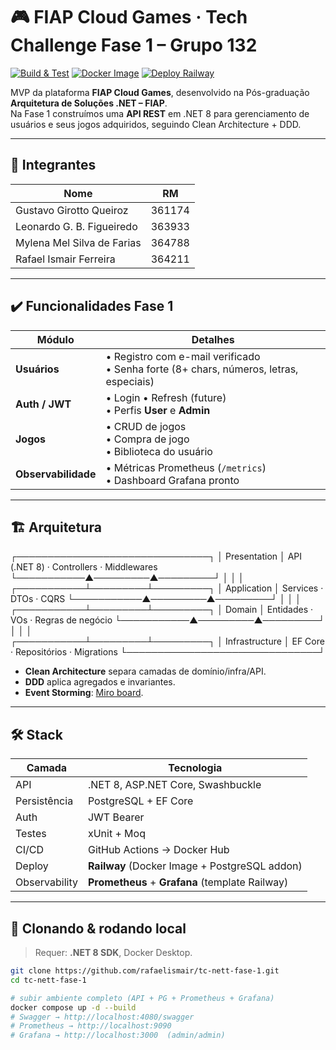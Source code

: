# 🎮 FIAP Cloud Games · Tech Challenge Fase 1 – Grupo 132

[![Build & Test](https://github.com/rafaelismair/tc-nett-fase-1/actions/workflows/dotnet-desktop.yml/badge.svg)](https://github.com/rafaelismair/tc-nett-fase-1/actions)
[![Docker Image](https://img.shields.io/badge/DockerHub-rismair/fiap--apptechchallenge-blue?logo=docker)](https://hub.docker.com/r/rismair/fiap-apptechchallenge)
[![Deploy Railway](https://img.shields.io/website?down_color=red&down_message=down&label=API%20prod&up_color=brightgreen&up_message=up&url=https%3A%2F%2Ffiap-apptechchallenge-production.up.railway.app%2Fswagger)](https://fiap-apptechchallenge-production.up.railway.app/swagger)

MVP da plataforma **FIAP Cloud Games**, desenvolvido na Pós-graduação **Arquitetura de Soluções .NET – FIAP**.  
Na Fase 1 construímos uma **API REST** em .NET 8 para gerenciamento de usuários e seus jogos adquiridos, seguindo Clean Architecture + DDD.

---

## 👥 Integrantes

| Nome | RM |
|------|----|
| Gustavo Girotto Queiroz | 361174 |
| Leonardo G. B. Figueiredo | 363933 |
| Mylena Mel Silva de Farias | 364788 |
| Rafael Ismair Ferreira | 364211 |

---

## ✔️ Funcionalidades Fase 1

| Módulo | Detalhes |
|--------|----------|
| **Usuários** | • Registro com e-mail verificado  <br>• Senha forte (8+ chars, números, letras, especiais) |
| **Auth / JWT** | • Login • Refresh (future)  <br>• Perfis **User** e **Admin** |
| **Jogos** | • CRUD de jogos  <br>• Compra de jogo  <br>• Biblioteca do usuário |
| **Observabilidade** | • Métricas Prometheus (`/metrics`)  <br>• Dashboard Grafana pronto |

---

## 🏗️ Arquitetura
┌───────────────────────────────┐
│ Presentation │ API (.NET 8) · Controllers · Middlewares
└───────────▲─────────▲─────────┘
│ 			│		  │
┌───────────┴─────────┴─────────┐
│ Application │ Services · DTOs · CQRS
└───────────▲─────────▲─────────┘
│ 			│		  │	
┌───────────┴─────────┴─────────┐
│ Domain │ Entidades · VOs · Regras de negócio
└───────────▲─────────▲─────────┘
│ 			│		  │ 	
┌───────────┴─────────┴─────────┐
│ Infrastructure │ EF Core · Repositórios · Migrations
└───────────────────────────────┘

* **Clean Architecture** separa camadas de domínio/infra/API.  
* **DDD** aplica agregados e invariantes.  
* **Event Storming**: [Miro board](https://miro.com/app/board/uXjVI9-Ai5Q=/?share_link_id=145367113042).

---

## 🛠️ Stack

| Camada | Tecnologia |
|--------|------------|
| API    | .NET 8, ASP.NET Core, Swashbuckle |
| Persistência | PostgreSQL + EF Core |
| Auth   | JWT Bearer |
| Testes | xUnit + Moq |
| CI/CD  | GitHub Actions → Docker Hub |
| Deploy | **Railway** (Docker Image + PostgreSQL addon) |
| Observability | **Prometheus** + **Grafana** (template Railway) |

---

## 🚀 Clonando & rodando local

> Requer: **.NET 8 SDK**, Docker Desktop.

```bash
git clone https://github.com/rafaelismair/tc-nett-fase-1.git
cd tc-nett-fase-1

# subir ambiente completo (API + PG + Prometheus + Grafana)
docker compose up -d --build
# Swagger → http://localhost:4080/swagger
# Prometheus → http://localhost:9090
# Grafana → http://localhost:3000  (admin/admin)

